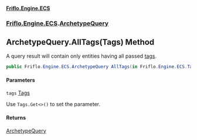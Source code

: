 #### [Friflo.Engine.ECS](index.md#'index')
### [Friflo.Engine.ECS](Friflo.Engine.ECS.md#'Friflo.Engine.ECS').[ArchetypeQuery](ArchetypeQuery.md#'Friflo.Engine.ECS.ArchetypeQuery')

## ArchetypeQuery.AllTags(Tags) Method

A query result will contain only entities having all passed [tags](ArchetypeQuery.AllTags(Tags).md#Friflo.Engine.ECS.ArchetypeQuery.AllTags(Friflo.Engine.ECS.Tags).tags#'Friflo.Engine.ECS.ArchetypeQuery.AllTags(Friflo.Engine.ECS.Tags).tags').

```csharp
public Friflo.Engine.ECS.ArchetypeQuery AllTags(in Friflo.Engine.ECS.Tags tags);
```
#### Parameters

<a name='Friflo.Engine.ECS.ArchetypeQuery.AllTags(Friflo.Engine.ECS.Tags).tags'></a>

`tags` [Tags](Tags.md#'Friflo.Engine.ECS.Tags')

Use `Tags.Get<>()` to set the parameter.

#### Returns
[ArchetypeQuery](ArchetypeQuery.md#'Friflo.Engine.ECS.ArchetypeQuery')
